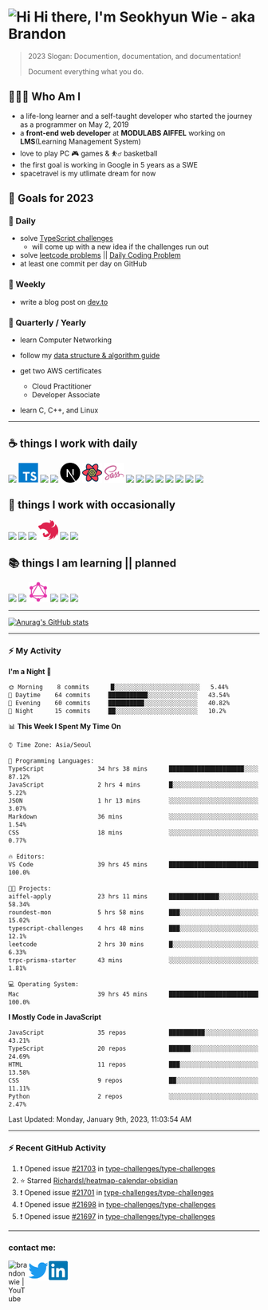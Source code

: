 # <img src='https://qpluspicture.oss-cn-beijing.aliyuncs.com/6LjjQA/Hi.gif' alt='Hi' width="24"/> Hi there, I'm Seokhyun Wie - aka Brandon

> 2023 Slogan: Documention, documentation, and documentation!
>
> Document everything what you do.

## 🧑🏻‍💻 Who Am I

- a life-long learner and a self-taught developer who started the journey as a programmer on May 2, 2019
- a **front-end web developer** at **MODULABS AIFFEL** working on **LMS**(Learning Management System)
- love to play PC 🎮 games️ \& ⛹️‍♂️ basketball
- the first goal is working in Google in 5 years as a SWE
- spacetravel is my utlimate dream for now

## 🥅 Goals for 2023

### 📅 Daily

- solve [TypeScript challenges](https://github.com/brandonwie/type-challenges)
  - will come up with a new idea if the challenges run out
- solve [leetcode problems](https://leetcode.com/problemset/all/) || [Daily Coding Problem](https://www.dailycodingproblem.com/)
- at least one commit per day on GitHub

### 📅 Weekly

- write a blog post on [dev.to](https://dev.to/brandonwie)

### 📅 Quarterly / Yearly

- learn Computer Networking
- follow my [data structure & algorithm guide](https://www.notion.so/brandonwie/How-to-Get-a-Software-Engineer-Job-at-Google-and-Other-Top-Tech-Companies-fc46fa68254449c49472c84584905409)

- get two AWS certificates

  - Cloud Practitioner
  - Developer Associate

- learn C, C++, and Linux

---

## ☕️ things I work with daily

<img src="https://cdn.jsdelivr.net/gh/devicons/devicon/icons/vscode/vscode-original.svg" width="40px"> <img src="https://raw.githubusercontent.com/devicons/devicon/master/icons/typescript/typescript-original.svg" width="40px"> <img src="https://cdn.jsdelivr.net/gh/devicons/devicon@latest/icons/javascript/javascript-original.svg" width="40px"> <img src="https://cdn.jsdelivr.net/gh/devicons/devicon@latest/icons/react/react-original.svg" width="40px"> <img src="https://raw.githubusercontent.com/devicons/devicon/master/icons/nextjs/nextjs-original.svg" width="40px"> <img src="https://raw.githubusercontent.com/AndersDJohnson/AndersDJohnson/master/images/react-query.svg" width="40px" /> <img src="https://raw.githubusercontent.com/devicons/devicon/master/icons/sass/sass-original.svg" width="40px"> <img src="https://cdn.jsdelivr.net/gh/devicons/devicon/icons/tailwindcss/tailwindcss-plain.svg" width="40px" /> <img src="https://cdn.jsdelivr.net/gh/devicons/devicon@latest/icons/git/git-original.svg" width="40px"> <img src="https://cdn.jsdelivr.net/gh/devicons/devicon/icons/github/github-original.svg" width="40px"> <img src="https://cdn.jsdelivr.net/gh/devicons/devicon/icons/amazonwebservices/amazonwebservices-original.svg" width="40px"> <img src="https://cdn.jsdelivr.net/gh/devicons/devicon/icons/bash/bash-original.svg" width="40px"> <img src="https://cdn.worldvectorlogo.com/logos/postman.svg" width="40px"> <img src="https://cdn.jsdelivr.net/gh/devicons/devicon/icons/figma/figma-original.svg" width="40px"> <img src="https://cdn.jsdelivr.net/gh/devicons/devicon/icons/slack/slack-original.svg" width="40px">

## 👾 things I work with occasionally

<img src="https://cdn.jsdelivr.net/gh/devicons/devicon/icons/jest/jest-plain.svg" width="40px"> <img src="https://cdn.jsdelivr.net/gh/devicons/devicon@latest/icons/nodejs/nodejs-plain.svg" width="40px"> <img src="https://cdn.jsdelivr.net/gh/devicons/devicon/icons/express/express-original-wordmark.svg" width="40px"> <img src="https://raw.githubusercontent.com/devicons/devicon/master/icons/nestjs/nestjs-plain.svg" width="40px">
<img src="https://cdn.jsdelivr.net/gh/devicons/devicon/icons/postgresql/postgresql-original.svg" width="40px"> <img src="https://cdn.jsdelivr.net/gh/devicons/devicon@latest/icons/mongodb/mongodb-original.svg" width="40px">

## 📚 things I am learning || planned

<img src="https://cdn.jsdelivr.net/gh/devicons/devicon/icons/dart/dart-original.svg" width="40px"> <img src="https://cdn.jsdelivr.net/gh/devicons/devicon/icons/flutter/flutter-original.svg" width="40px"> <img src="https://raw.githubusercontent.com/devicons/devicon/master/icons/graphql/graphql-plain.svg" width="40px"> <img src="https://cdn.jsdelivr.net/gh/devicons/devicon/icons/docker/docker-original.svg" width="40px"> <img src="https://cdn.jsdelivr.net/gh/devicons/devicon/icons/kubernetes/kubernetes-plain.svg" width="40px"> <img src="https://icons-for-free.com/iconfiles/png/512/cypress-1324440144114984250.png" width="40px">

---

<!-- GitHub Stats -->

[![Anurag's GitHub stats](https://github-readme-stats.vercel.app/api?username=brandonwie&show_icons=true&title_color=ffc857&icon_color=8ac926&text_color=daf7dc&bg_color=151515&hide=stars&custom_title=Brandon's GitHub Stats)](https://github.com/anuraghazra/github-readme-stats)

---

### ⚡ My Activity

<!--START_SECTION:waka-->
**I'm a Night 🦉** 

```text
🌞 Morning    8 commits      █░░░░░░░░░░░░░░░░░░░░░░░░   5.44% 
🌆 Daytime    64 commits     ███████████░░░░░░░░░░░░░░   43.54% 
🌃 Evening    60 commits     ██████████░░░░░░░░░░░░░░░   40.82% 
🌙 Night      15 commits     ██░░░░░░░░░░░░░░░░░░░░░░░   10.2%

```


📊 **This Week I Spent My Time On** 

```text
⌚︎ Time Zone: Asia/Seoul

💬 Programming Languages: 
TypeScript               34 hrs 38 mins      █████████████████████░░░░   87.12% 
JavaScript               2 hrs 4 mins        █░░░░░░░░░░░░░░░░░░░░░░░░   5.22% 
JSON                     1 hr 13 mins        ░░░░░░░░░░░░░░░░░░░░░░░░░   3.07% 
Markdown                 36 mins             ░░░░░░░░░░░░░░░░░░░░░░░░░   1.54% 
CSS                      18 mins             ░░░░░░░░░░░░░░░░░░░░░░░░░   0.77%

🔥 Editors: 
VS Code                  39 hrs 45 mins      █████████████████████████   100.0%

🐱‍💻 Projects: 
aiffel-apply             23 hrs 11 mins      ██████████████░░░░░░░░░░░   58.34% 
roundest-mon             5 hrs 58 mins       ███░░░░░░░░░░░░░░░░░░░░░░   15.02% 
typescript-challenges    4 hrs 48 mins       ███░░░░░░░░░░░░░░░░░░░░░░   12.1% 
leetcode                 2 hrs 30 mins       █░░░░░░░░░░░░░░░░░░░░░░░░   6.33% 
trpc-prisma-starter      43 mins             ░░░░░░░░░░░░░░░░░░░░░░░░░   1.81%

💻 Operating System: 
Mac                      39 hrs 45 mins      █████████████████████████   100.0%

```

**I Mostly Code in JavaScript** 

```text
JavaScript               35 repos            ██████████░░░░░░░░░░░░░░░   43.21% 
TypeScript               20 repos            ██████░░░░░░░░░░░░░░░░░░░   24.69% 
HTML                     11 repos            ███░░░░░░░░░░░░░░░░░░░░░░   13.58% 
CSS                      9 repos             ██░░░░░░░░░░░░░░░░░░░░░░░   11.11% 
Python                   2 repos             ░░░░░░░░░░░░░░░░░░░░░░░░░   2.47%

```



<!--END_SECTION:waka-->

<!--RECENT_ACTIVITY:last_update-->
Last Updated: Monday, January 9th, 2023, 11:03:54 AM
<!--RECENT_ACTIVITY:last_update_end-->

---

### ⚡ Recent GitHub Activity

<!--RECENT_ACTIVITY:start-->

1. ❗️ Opened issue [#21703](https://github.com/type-challenges/type-challenges/issues/21703) in [type-challenges/type-challenges](https://github.com/type-challenges/type-challenges)
2. ⭐ Starred [Richardsl/heatmap-calendar-obsidian](https://github.com/Richardsl/heatmap-calendar-obsidian)
3. ❗️ Opened issue [#21701](https://github.com/type-challenges/type-challenges/issues/21701) in [type-challenges/type-challenges](https://github.com/type-challenges/type-challenges)
4. ❗️ Opened issue [#21698](https://github.com/type-challenges/type-challenges/issues/21698) in [type-challenges/type-challenges](https://github.com/type-challenges/type-challenges)
5. ❗️ Opened issue [#21697](https://github.com/type-challenges/type-challenges/issues/21697) in [type-challenges/type-challenges](https://github.com/type-challenges/type-challenges)
<!--RECENT_ACTIVITY:end-->

[youtube]: https://www.youtube.com/channel/UC7tk3UT7nn3cZNC2KBdb-4Q
[linkedin]: https://linkedin.com/in/brandonwie
[twitter]: https://twitter.com/brandonwie

---

### contact me:

[<img align="left" alt="brandonwie | YouTube" width="40px" src="https://iconape.com/wp-content/png_logo_vector/youtube-social-white-squircle.png" />][youtube] [<img align="left" alt="brandonwie | Twitter" width="40px" src="https://raw.githubusercontent.com/devicons/devicon/master/icons/twitter/twitter-original.svg" />][twitter] [<img align="left" alt="brandonwie | LinkedIn" width="40px" src="https://raw.githubusercontent.com/devicons/devicon/master/icons/linkedin/linkedin-original.svg" />][linkedin]
